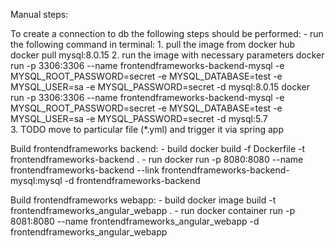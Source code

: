 Manual steps:

To create a connection to db the following steps should be performed: 
    - run the following command in terminal:
        1. pull the image from docker hub
            docker pull mysql:8.0.15
        2. run the image with necessary parameters
            docker run -p 3306:3306 --name frontendframeworks-backend-mysql -e MYSQL_ROOT_PASSWORD=secret -e MYSQL_DATABASE=test -e MYSQL_USER=sa -e MYSQL_PASSWORD=secret -d mysql:8.0.15
            docker run
                -p 3306:3306
                --name frontendframeworks-backend-mysql
                -e MYSQL_ROOT_PASSWORD=secret
                -e MYSQL_DATABASE=test
                -e MYSQL_USER=sa
                -e MYSQL_PASSWORD=secret
                -d mysql:5.7   
        3. TODO move to particular file (*.yml) and trigger it via spring app
        
        
Build frontendframeworks backend:
    - build
        docker build -f Dockerfile -t frontendframeworks-backend .
    - run
        docker run -p 8080:8080 --name frontendframeworks-backend --link frontendframeworks-backend-mysql:mysql -d frontendframeworks-backend
        

Build frontendframeworks webapp:
    - build
        docker image build -t frontendframeworks_angular_webapp .
    - run
        docker container run -p 8081:8080 --name frontendframeworks_angular_webapp -d frontendframeworks_angular_webapp
    